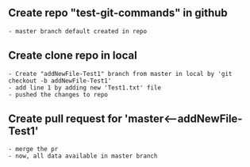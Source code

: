 ## Create repo "test-git-commands" in github
    - master branch default created in repo
## Create clone repo in local
    - Create "addNewFile-Test1" branch from master in local by 'git checkout -b addNewFile-Test1'
    - add line 1 by adding new 'Test1.txt' file
    - pushed the changes to repo
## Create pull request for 'master<--addNewFile-Test1'
    - merge the pr
    - now, all data available in master branch
